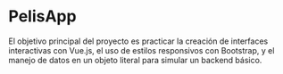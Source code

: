 # PelisApp
El objetivo principal del proyecto es practicar la creación de interfaces interactivas con Vue.js, el uso de estilos responsivos con Bootstrap, y el manejo de datos en un objeto literal para simular un backend básico.
